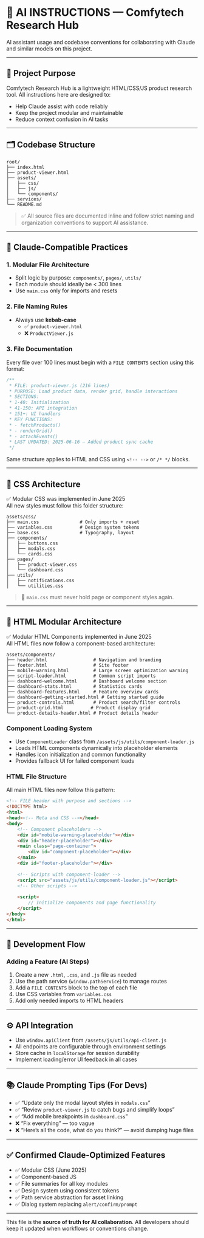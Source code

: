 # 🤖 AI INSTRUCTIONS — Comfytech Research Hub

AI assistant usage and codebase conventions for collaborating with Claude and similar models on this project.

---

## 🎯 Project Purpose

Comfytech Research Hub is a lightweight HTML/CSS/JS product research tool. All instructions here are designed to:
- Help Claude assist with code reliably
- Keep the project modular and maintainable
- Reduce context confusion in AI tasks

---

## 🗂️ Codebase Structure

```plaintext
root/
├── index.html
├── product-viewer.html
├── assets/
│   ├── css/
│   ├── js/
│   └── components/
├── services/
└── README.md
```

> ✅ All source files are documented inline and follow strict naming and organization conventions to support AI assistance.

---

## 🧠 Claude-Compatible Practices

### 1. Modular File Architecture
- Split logic by purpose: `components/`, `pages/`, `utils/`
- Each module should ideally be < 300 lines
- Use `main.css` only for imports and resets

### 2. File Naming Rules
- Always use **kebab-case**
  - ✅ `product-viewer.html`
  - ❌ `ProductViewer.js`

### 3. File Documentation
Every file over 100 lines must begin with a `FILE CONTENTS` section using this format:

```javascript
/**
 * FILE: product-viewer.js (216 lines)
 * PURPOSE: Load product data, render grid, handle interactions
 * SECTIONS:
 * 1-40: Initialization
 * 41-150: API integration
 * 151+: UI handlers
 * KEY FUNCTIONS:
 * - fetchProducts()
 * - renderGrid()
 * - attachEvents()
 * LAST UPDATED: 2025-06-16 — Added product sync cache
 */
```

Same structure applies to HTML and CSS using `<!-- -->` or `/* */` blocks.

---

## 🎨 CSS Architecture

✅ Modular CSS was implemented in June 2025  
All new styles must follow this folder structure:

```plaintext
assets/css/
├── main.css               # Only imports + reset
├── variables.css          # Design system tokens
├── base.css               # Typography, layout
├── components/
│   ├── buttons.css
│   ├── modals.css
│   └── cards.css
├── pages/
│   ├── product-viewer.css
│   └── dashboard.css
├── utils/
│   ├── notifications.css
│   └── utilities.css
```

> 📌 `main.css` must never hold page or component styles again.

---

## 🧩 HTML Modular Architecture

✅ Modular HTML Components implemented in June 2025  
All HTML files now follow a component-based architecture:

```plaintext
assets/components/
├── header.html                 # Navigation and branding
├── footer.html                 # Site footer
├── mobile-warning.html         # Large screen optimization warning
├── script-loader.html          # Common script imports
├── dashboard-welcome.html      # Dashboard welcome section
├── dashboard-stats.html        # Statistics cards
├── dashboard-features.html     # Feature overview cards
├── dashboard-getting-started.html # Getting started guide
├── product-controls.html       # Product search/filter controls
├── product-grid.html          # Product display grid
└── product-details-header.html # Product details header
```

### Component Loading System
- Use `ComponentLoader` class from `/assets/js/utils/component-loader.js`
- Loads HTML components dynamically into placeholder elements
- Handles icon initialization and common functionality
- Provides fallback UI for failed component loads

### HTML File Structure
All main HTML files now follow this pattern:
```html
<!-- FILE header with purpose and sections -->
<!DOCTYPE html>
<html>
<head><!-- Meta and CSS --></head>
<body>
    <!-- Component placeholders -->
    <div id="mobile-warning-placeholder"></div>  
    <div id="header-placeholder"></div>
    <main class="page-container">
        <div id="component-placeholder"></div>
    </main>
    <div id="footer-placeholder"></div>
    
    <!-- Scripts with component-loader -->
    <script src="assets/js/utils/component-loader.js"></script>
    <!-- Other scripts -->
    
    <script>
        // Initialize components and page functionality
    </script>
</body>
</html>
```

---

## 🔁 Development Flow

### Adding a Feature (AI Steps)
1. Create a new `.html`, `.css`, and `.js` file as needed
2. Use the path service (`window.pathService`) to manage routes
3. Add a `FILE CONTENTS` block to the top of each file
4. Use CSS variables from `variables.css`
5. Add only needed imports to HTML headers

---

## ⚙️ API Integration

- Use `window.apiClient` from `/assets/js/utils/api-client.js`
- All endpoints are configurable through environment settings
- Store cache in `localStorage` for session durability
- Implement loading/error UI feedback in all cases

---

## 📚 Claude Prompting Tips (For Devs)

- ✅ “Update only the modal layout styles in `modals.css`”
- ✅ “Review `product-viewer.js` to catch bugs and simplify loops”
- ✅ “Add mobile breakpoints in `dashboard.css`”
- ❌ “Fix everything” — too vague
- ❌ “Here’s all the code, what do you think?” — avoid dumping huge files

---

## ✅ Confirmed Claude-Optimized Features

- ✅ Modular CSS (June 2025)
- ✅ Component-based JS
- ✅ File summaries for all key modules
- ✅ Design system using consistent tokens
- ✅ Path service abstraction for asset linking
- ✅ Dialog system replacing `alert/confirm/prompt`

---

This file is the **source of truth for AI collaboration**. All developers should keep it updated when workflows or conventions change.

